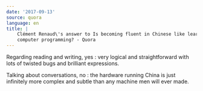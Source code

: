 ```yaml
---
date: '2017-09-13'
source: quora
language: en
title: |
    Clément Renaud\'s answer to Is becoming fluent in Chinese like learning
    computer programming? - Quora
---
```


Regarding reading and writing, yes : very logical and straightforward
with lots of twisted bugs and brilliant expressions.

Talking about conversations, no : the hardware running China is just
infinitely more complex and subtle than any machine men will ever made.
